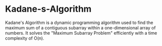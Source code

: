 # Kadane-s-Algorithm
Kadane's Algorithm is a dynamic programming algorithm used to find the maximum sum of a contiguous subarray within a one-dimensional array of numbers. It solves the "Maximum Subarray Problem" efficiently with a time complexity of O(n). 
